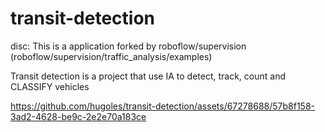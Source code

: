 # transit-detection
disc: This is a application forked by roboflow/supervision (roboflow/supervision/traffic_analysis/examples)
<div>
  <p>
    Transit detection is a project that use IA to detect, track, count and CLASSIFY vehicles
  </p>


https://github.com/hugoles/transit-detection/assets/67278688/57b8f158-3ad2-4628-be9c-2e2e70a183ce


</div>
